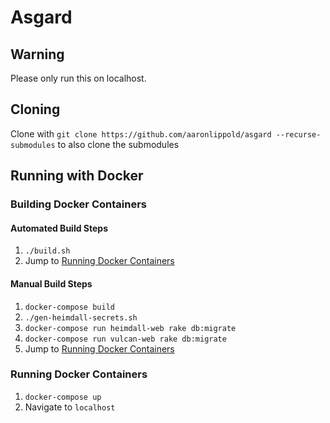 # Asgard

## Warning

Please only run this on localhost.

## Cloning
Clone with `git clone https://github.com/aaronlippold/asgard --recurse-submodules` to also clone the submodules

## Running with Docker

### Building Docker Containers

#### Automated Build Steps
1. `./build.sh`
2. Jump to [Running Docker Containers](#running-docker-containers)

#### Manual Build Steps
1. `docker-compose build`
2. `./gen-heimdall-secrets.sh`
3. `docker-compose run heimdall-web rake db:migrate`
4. `docker-compose run vulcan-web rake db:migrate`
5. Jump to [Running Docker Containers](#running-docker-containers)

### Running Docker Containers

1. `docker-compose up`
2. Navigate to `localhost`
